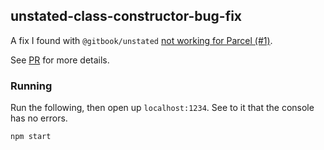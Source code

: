 ## unstated-class-constructor-bug-fix
A fix I found with `@gitbook/unstated` [not working for Parcel (#1)](https://github.com/GitbookIO/unstated/issues/1).

See [PR](https://github.com/GitbookIO/unstated/pull/2) for more details.

### Running
Run the following, then open up `localhost:1234`. See to it that the console has no errors.
```bash
npm start
```